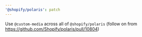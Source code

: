 ```yaml
---
'@shopify/polaris': patch
---
```


Use `@custom-media` across all of `@shopify/polaris` (follow on from https://github.com/Shopify/polaris/pull/10804)
